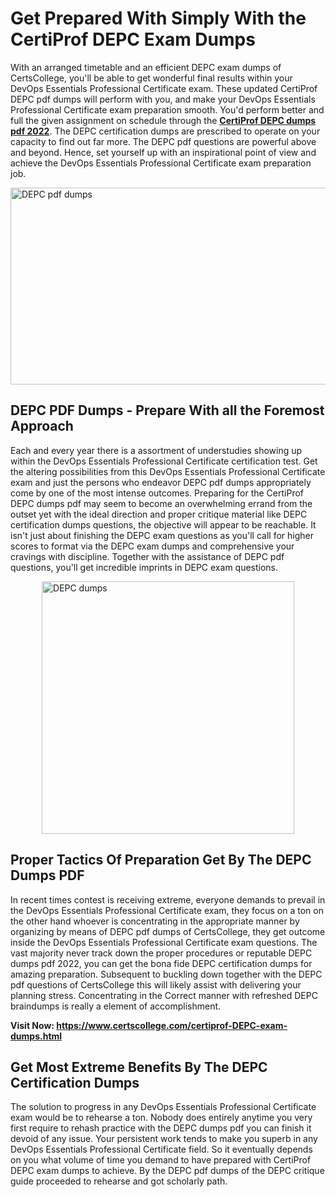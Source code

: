 <h1><strong>Get Prepared With Simply With the CertiProf DEPC Exam Dumps&nbsp;</strong></h1>
<p><span style="font-weight: 400;">With an arranged timetable and an efficient  DEPC exam dumps of CertsCollege, you'll be able to get wonderful final results within your DevOps Essentials Professional Certificate exam. These updated CertiProf DEPC pdf dumps will perform with you, and make your DevOps Essentials Professional Certificate exam preparation smooth. You'd perform better and full the given assignment on schedule through the <strong><a href="https://www.certscollege.com/certiprof-DEPC-exam-dumps.html">CertiProf DEPC dumps pdf 2022</a></strong>. The DEPC certification dumps are prescribed to operate on your capacity to find out far more. The  DEPC pdf questions are powerful above and beyond. Hence, set yourself up with an inspirational point of view and achieve the DevOps Essentials Professional Certificate exam preparation job.&nbsp;</span></p>
<p><span style="font-weight: 400;"><img style="display: block; margin-left: auto; margin-right: auto;" src="https://i.ibb.co/CPDK3ps/Yellow-and-Blue-Initiative-Blog-Banner.png" alt="DEPC pdf dumps" width="559" height="315" /></span></p>
<h2><strong>DEPC PDF Dumps - Prepare With all the Foremost Approach</strong></h2>
<p><span style="font-weight: 400;">Each and every year there is a assortment of understudies showing up within the DevOps Essentials Professional Certificate certification test. Get the altering possibilities from this DevOps Essentials Professional Certificate exam and just the persons who endeavor DEPC pdf dumps appropriately come by one of the most intense outcomes. Preparing for the CertiProf DEPC dumps pdf may seem to become an overwhelming errand from the outset yet with the ideal direction and proper critique material like DEPC certification dumps questions, the objective will appear to be reachable. It isn't just about finishing the DEPC exam questions as you'll call for higher scores to format via the DEPC exam dumps and comprehensive your cravings with discipline. Together with the assistance of DEPC pdf questions, you'll get incredible imprints in DEPC exam questions.</span></p>
<p><span style="font-weight: 400;"><a href="https://tinyurl.com/2p9723zw"><img style="display: block; margin-left: auto; margin-right: auto;" src="https://i.ibb.co/9tMrhdY/Teacher-Appreciation-Invitation.png" alt="DEPC dumps " width="404" height="404" /></a></span></p>
<h2><strong>Proper Tactics Of Preparation Get By The DEPC Dumps PDF</strong></h2>
<p><span style="font-weight: 400;">In recent times contest is receiving extreme, everyone demands to prevail in the DevOps Essentials Professional Certificate exam, they focus on a ton on the other hand whoever is concentrating in the appropriate manner by organizing by means of DEPC pdf dumps of CertsCollege, they get outcome inside the DevOps Essentials Professional Certificate exam questions. The vast majority never track down the proper procedures or reputable DEPC dumps pdf 2022, you can get the bona fide DEPC certification dumps for amazing preparation. Subsequent to buckling down together with the  DEPC pdf questions of CertsCollege this will likely assist with delivering your planning stress. Concentrating in the Correct manner with refreshed DEPC braindumps is really a element of accomplishment.</span></p>
<p><span style="font-weight: 400;"><strong>Visit Now: <a href="https://www.certscollege.com/certiprof-DEPC-exam-dumps.html">https://www.certscollege.com/certiprof-DEPC-exam-dumps.html</a></strong></span></p>
<h2><strong>Get Most Extreme Benefits By The DEPC Certification Dumps</strong></h2>
<p><span style="font-weight: 400;">The solution to progress in any DevOps Essentials Professional Certificate exam would be to rehearse a ton. Nobody does entirely anytime you very first require to rehash practice with the DEPC dumps pdf you can finish it devoid of any issue. Your persistent work tends to make you superb in any DevOps Essentials Professional Certificate field. So it eventually depends on you what volume of time you demand to have prepared with CertiProf DEPC exam dumps to achieve. By the DEPC pdf dumps of the DEPC critique guide proceeded to rehearse and got scholarly path.</span></p>
